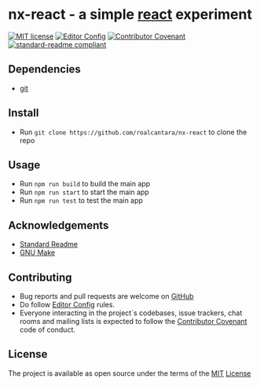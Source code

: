 # nx-react - a simple [react][8] experiment

[![MIT license](https://img.shields.io/badge/License-MIT-brightgreen.svg)](LICENSE)
[![Editor Config](https://img.shields.io/badge/Editor%20Config-1.0.1-crimson.svg)][3]
[![Contributor Covenant](https://img.shields.io/badge/Contributor%20Covenant-2.0-4baaaa.svg)][4]
[![standard-readme compliant](https://img.shields.io/badge/readme%20style-standard-brightgreen.svg?style=flat-square)][4]

## Dependencies

- [git][5]

## Install

- Run `git clone https://github.com/roalcantara/nx-react` to clone the repo

## Usage

- Run `npm run build` to build the main app
- Run `npm run start` to start the main app
- Run `npm run test` to test the main app

## Acknowledgements

- [Standard Readme][4]
- [GNU Make][10]

## Contributing

- Bug reports and pull requests are welcome on [GitHub][0]
- Do follow [Editor Config][2] rules.
- Everyone interacting in the project`s codebases, issue trackers, chat rooms and mailing lists is expected to follow the [Contributor Covenant][3] code of conduct.

## License

The project is available as open source under the terms of the [MIT][1] [License](LICENSE)

[0]: https://github.com/roalcantara/nx-react "nx-react: a simple react experiment"
[1]: https://opensource.org/licenses/MIT "The MIT License"
[2]: https://editorconfig.org "EditorConfig"
[3]: https://contributor-covenant.org "A Code of Conduct for Open Source Communities"
[4]: https://github.com/RichardLitt/standard-readme "Standard Readme"
[5]: https://git-scm.com "Git"
[6]: https://nodejs.dev "NodeJs"
[8]: https://reactjs.org "React"
[9]: https://typescript.org "TypeScript"
[10]: https://www.gnu.org/s/make/manual/make.html "GNU Make"
